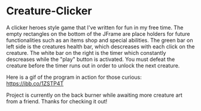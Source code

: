 # Creature-Clicker
A clicker heroes style game that I've written for fun in my free time. The empty rectangles on the bottom of the JFrame are place holders
for future functionalities such as an items shop and special abilities. The green bar on left side is the creatures health bar, which
descreases with each click on the creature. The white bar on the right is the timer which constantly descreases while the "play" button is 
activated. You must defeat the creature before the timer runs out in order to unlock the next creature. 

Here is a gif of the program in action for those curious: https://ibb.co/1ZSTP4T

Project is currently on the back burner while awaiting more creature art from a friend. Thanks for checking it out! 
